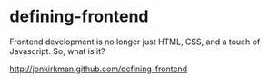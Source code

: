 defining-frontend
=================

Frontend development is no longer just HTML, CSS, and a touch of Javascript. So, what is it?

http://jonkirkman.github.com/defining-frontend